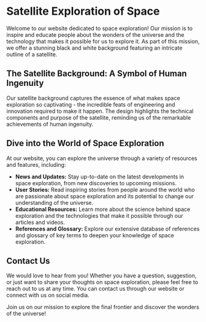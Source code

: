 <!--font:Open Sans-->

# Satellite Exploration of Space

Welcome to our website dedicated to space exploration! Our mission is to inspire and educate people about the wonders of the universe and the technology that makes it possible for us to explore it. As part of this mission, we offer a stunning black and white background featuring an intricate outline of a satellite.

## The Satellite Background: A Symbol of Human Ingenuity

Our satellite background captures the essence of what makes space exploration so captivating - the incredible feats of engineering and innovation required to make it happen. The design highlights the technical components and purpose of the satellite, reminding us of the remarkable achievements of human ingenuity.

## Dive into the World of Space Exploration

At our website, you can explore the universe through a variety of resources and features, including:

- **News and Updates:** Stay up-to-date on the latest developments in space exploration, from new discoveries to upcoming missions.
- **User Stories:** Read inspiring stories from people around the world who are passionate about space exploration and its potential to change our understanding of the universe.
- **Educational Resources:** Learn more about the science behind space exploration and the technologies that make it possible through our articles and videos.
- **References and Glossary:** Explore our extensive database of references and glossary of key terms to deepen your knowledge of space exploration.

## Contact Us

We would love to hear from you! Whether you have a question, suggestion, or just want to share your thoughts on space exploration, please feel free to reach out to us at any time. You can contact us through our website or connect with us on social media.

Join us on our mission to explore the final frontier and discover the wonders of the universe!

<!--

Write me content for website with wallpaper which alt text is:

"A black and white outline of a satellite, with intricate details that showcase its technical components and purpose."

The name/title of the page should not be 1:1 copy of the alt text but rather a real content of the website which is using this wallpaper.

- Use markdown format 
- Start with heading
- Heading should be short and concise
- The content should look like a real website 
- The website should not be about the wallpaper, wallpaper is just a related background
- Heading should be contain work "wallpaper" or "background"
- Include real sections like references, contact, user stories, etc. use things relevant to the page purpose.
- Feel free to use structure like headings, bullets, numbering, blockquotes, paragraphs, horizontal lines, etc.
- You can use formatting like bold or _italic_
- You can include UTF-8 emojis
- Links should be only #hash anchors (and you can refer to the document itself)
- Do not include images


---


# Exploring the Final Frontier: A Wallpaper to Inspire Your Space Exploration Dreams

Welcome to our website dedicated to all things space exploration! Our mission is to inspire and educate people about the wonders of the universe and the technology that makes it possible for us to explore it. As part of this mission, we are excited to offer a stunning black and white wallpaper featuring an intricate outline of a satellite.

## The Satellite Wallpaper: A Symbol of Human Ingenuity

Our satellite wallpaper captures the essence of what makes space exploration so captivating - the incredible feats of engineering and innovation required to make it happen. The intricate details showcased in the design highlight the technical components and purpose of the satellite, reminding us of the remarkable achievements of human ingenuity.

## Explore the Universe with Us

At our website, you can dive deep into the world of space exploration through a variety of resources and features, including:

- **News and Updates:** Stay up-to-date on the latest news and developments in space exploration, from new discoveries to upcoming missions.
- **User Stories:** Read inspiring stories from people around the world who are passionate about space exploration and its potential to change our understanding of the universe.
- **Educational Resources:** Learn more about the science behind space exploration and the technologies that make it possible through our educational articles and videos.
- **References and Glossary:** Explore our extensive database of references and glossary of key terms to deepen your knowledge of space exploration.

## Contact Us

We would love to hear from you! Whether you have a question, suggestion, or just want to share your thoughts on space exploration, please feel free to reach out to us at any time. You can contact us through our website or connect with us on social media.

Join us on our mission to explore the final frontier and discover the wonders of the universe!


---


Heading should not include word "wallpaper". The website should not be about the wallpaper itself, wallpaper is just a related background, rewrite whole content.


---


# Unleashing Your Inner Explorer: Discover the Wonders of Space with Us

Welcome to our website dedicated to all things space exploration! Our mission is to inspire and educate people about the wonders of the universe and the technology that makes it possible for us to explore it. As part of this mission, we offer a stunning black and white background featuring an intricate outline of a satellite.

## The Satellite Background: A Symbol of Human Ingenuity

Our satellite background captures the essence of what makes space exploration so captivating - the incredible feats of engineering and innovation required to make it happen. The intricate details showcased in the design highlight the technical components and purpose of the satellite, reminding us of the remarkable achievements of human ingenuity.

## Explore the Universe with Us

At our website, you can dive deep into the world of space exploration through a variety of resources and features, including:

- **News and Updates:** Stay up-to-date on the latest news and developments in space exploration, from new discoveries to upcoming missions.
- **User Stories:** Read inspiring stories from people around the world who are passionate about space exploration and its potential to change our understanding of the universe.
- **Educational Resources:** Learn more about the science behind space exploration and the technologies that make it possible through our educational articles and videos.
- **References and Glossary:** Explore our extensive database of references and glossary of key terms to deepen your knowledge of space exploration.

## Contact Us

We would love to hear from you! Whether you have a question, suggestion, or just want to share your thoughts on space exploration, please feel free to reach out to us at any time. You can contact us through our website or connect with us on social media.

Join us on our mission to explore the final frontier and discover the wonders of the universe!


---


Heading is too long, rewrite whole content.


---


# Discover the Wonders of Space with Our Satellite Background

Welcome to our website dedicated to all things space exploration! Our mission is to inspire and educate people about the wonders of the universe and the technology that makes it possible for us to explore it. As part of this mission, we offer a stunning black and white background featuring an intricate outline of a satellite.

## The Satellite Background: A Symbol of Human Ingenuity

Our satellite background captures the essence of what makes space exploration so captivating - the incredible feats of engineering and innovation required to make it happen. The design highlights the technical components and purpose of the satellite, reminding us of the remarkable achievements of human ingenuity.

## Explore the Universe with Us

At our website, you can dive deep into the world of space exploration through a variety of resources and features, including:

- **News and Updates:** Stay up-to-date on the latest news and developments in space exploration, from new discoveries to upcoming missions.
- **User Stories:** Read inspiring stories from people around the world who are passionate about space exploration and its potential to change our understanding of the universe.
- **Educational Resources:** Learn more about the science behind space exploration and the technologies that make it possible through our articles and videos.
- **References and Glossary:** Explore our extensive database of references and glossary of key terms to deepen your knowledge of space exploration.

## Contact Us

We would love to hear from you! Whether you have a question, suggestion, or just want to share your thoughts on space exploration, please feel free to reach out to us at any time. You can contact us through our website or connect with us on social media.

Join us on our mission to explore the final frontier and discover the wonders of the universe!


---


Heading is too long, rewrite whole content.


---


# Explore the Universe with Our Satellite Background

Welcome to our website dedicated to space exploration! Our mission is to inspire and educate people about the wonders of the universe and the technology that makes it possible for us to explore it. As part of this mission, we offer a stunning black and white background featuring an intricate outline of a satellite.

## The Satellite Background: A Symbol of Human Ingenuity

Our satellite background captures the essence of what makes space exploration so captivating - the incredible feats of engineering and innovation required to make it happen. The design highlights the technical components and purpose of the satellite, reminding us of the remarkable achievements of human ingenuity.

## Dive into the World of Space Exploration

At our website, you can explore the universe through a variety of resources and features, including:

- **News and Updates:** Stay up-to-date on the latest developments in space exploration, from new discoveries to upcoming missions.
- **User Stories:** Read inspiring stories from people around the world who are passionate about space exploration and its potential to change our understanding of the universe.
- **Educational Resources:** Learn more about the science behind space exploration and the technologies that make it possible through our articles and videos.
- **References and Glossary:** Explore our extensive database of references and glossary of key terms to deepen your knowledge of space exploration.

## Contact Us

We would love to hear from you! Whether you have a question, suggestion, or just want to share your thoughts on space exploration, please feel free to reach out to us at any time. You can contact us through our website or connect with us on social media.

Join us on our mission to explore the final frontier and discover the wonders of the universe!


---


Write me a Google font which is best fitting for the website.

Pick from the list:
- Poppins
- Montserrat
- Orbitron
- IBM Plex Sans
- Raleway
- Open Sans
- Roboto
- Futura
- Exo 2
- Barlow Condensed
- Lobster
- Lato
- Playfair Display
- Inter
- Great Vibes
- Dancing Script
- Alegreya


Write just the font name nothing else.


---


Open Sans

-->
